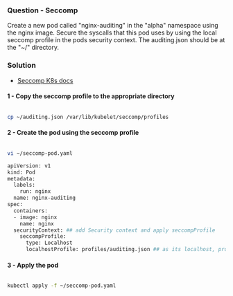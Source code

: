 ### Question - Seccomp

Create a new pod called "nginx-auditing" in the "alpha" namespace using the nginx image. Secure the syscalls that this pod uses by using the local seccomp profile in the pods security context. The auditing.json should be at the "~/" directory.

### Solution

- [Seccomp K8s docs](https://kubernetes.io/docs/tutorials/clusters/seccomp/)

#### 1 - Copy the seccomp profile to the appropriate directory

```sh

cp ~/auditing.json /var/lib/kubelet/seccomp/profiles

```

#### 2 - Create the pod using the seccomp profile

```sh

vi ~/seccomp-pod.yaml

apiVersion: v1
kind: Pod
metadata:
  labels:
    run: nginx
  name: nginx-auditing
spec:
  containers:
  - image: nginx
    name: nginx
  securityContext: ## add Security context and apply seccompProfile
    seccompProfile:
      type: Localhost 
      localhostProfile: profiles/auditing.json ## as its localhost, profile location should be here

```

#### 3 - Apply the pod

```sh

kubectl apply -f ~/seccomp-pod.yaml

```

